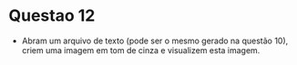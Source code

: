 # Questao 12

- Abram um arquivo de texto (pode ser o mesmo gerado na questão 10), criem uma imagem em tom de cinza e visualizem esta imagem.